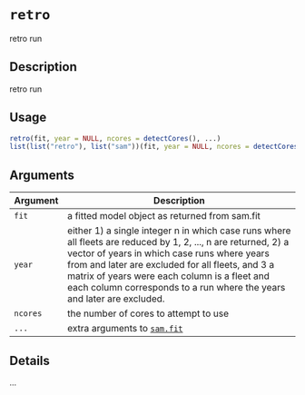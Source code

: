 # `retro`

retro run


## Description

retro run


## Usage

```r
retro(fit, year = NULL, ncores = detectCores(), ...)
list(list("retro"), list("sam"))(fit, year = NULL, ncores = detectCores(), ...)
```


## Arguments

Argument      |Description
------------- |----------------
`fit`     |     a fitted model object as returned from sam.fit
`year`     |     either 1) a single integer n in which case runs where all fleets are reduced by 1, 2, ..., n are returned, 2) a vector of years in which case runs where years from and later are excluded for all fleets, and 3 a matrix of years were each column is a fleet and each column corresponds to a run where the years and later are excluded.
`ncores`     |     the number of cores to attempt to use
`...`     |     extra arguments to [`sam.fit`](#sam.fit)


## Details

...



